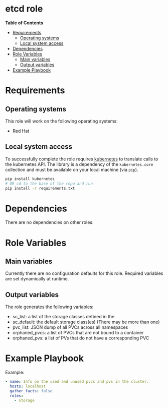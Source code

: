 # etcd role

**Table of Contents**
- [Requirements](#requirements)
  * [Operating systems](#operating-systems)
  * [Local system access](#local-system-access)
- [Dependencies](#dependencies)
- [Role Variables](#role-variables)
  * [Main variables](#main-variables)
  * [Output variables](#output-variables)
- [Example Playbook](#example-playbook)

# Requirements
## Operating systems
This role will work on the following operating systems:

 * Red Hat

## Local system access

To successfully complete the role requires [kubernetes](https://pypi.org/project/kubernetes/) to translate calls to the kubernetes API. The library is a dependency of the `kubernetes.core` collection and must be available on your local machine (via `pip`).

```sh
pip install kubernetes
# OR cd to the base of the repo and run
pip install -r requirements.txt
```

# Dependencies

There are no dependencies on other roles.

# Role Variables

## Main variables

Currently there are no configuration defaults for this role. Required variables are set dynamically at runtime.

## Output variables

The role generates the following variables:

- sc_list: a list of the storage classes defined in the 
- sc_default: the default storage class(es) (There may be more than one)
- pvc_list: JSON dump of all PVCs across all namespaces
- orphaned_pvcs: a list of PVCs that are not bound to a container
- orphaned_pvs: a list of PVs that do not have a corresponding PVC

# Example Playbook

Example:

```yaml
- name: Info on the used and unused pvcs and pvs in the cluster.
  hosts: localhost
  gather_facts: false
  roles:
    - storage
```
